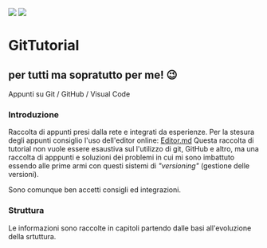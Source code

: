 ![](https://img.shields.io/badge/license-GPL-blue) ![](https://img.shields.io/badge/language-ITA-yellow)
# GitTutorial
## per tutti ma sopratutto per me! :wink:
Appunti su Git / GitHub / Visual Code

### Introduzione

Raccolta di appunti presi dalla rete e integrati da esperienze.
Per la stesura degli appunti consiglio l'uso dell'editor online:
[Editor.md](https://pandao.github.io/editor.md/en.html "Editor.md")
Questa raccolta di tutorial non vuole essere esaustiva sul l'utilizzo di git, GitHub e altro, ma una raccolta di apppunti e soluzioni dei problemi in cui mi sono imbattuto essendo alle prime armi con questi sistemi di *"versioning"* (gestione delle versioni).

Sono comunque ben accetti consigli ed integrazioni.

### Struttura
Le informazioni sono raccolte in capitoli partendo dalle basi all'evoluzione della srtuttura.
